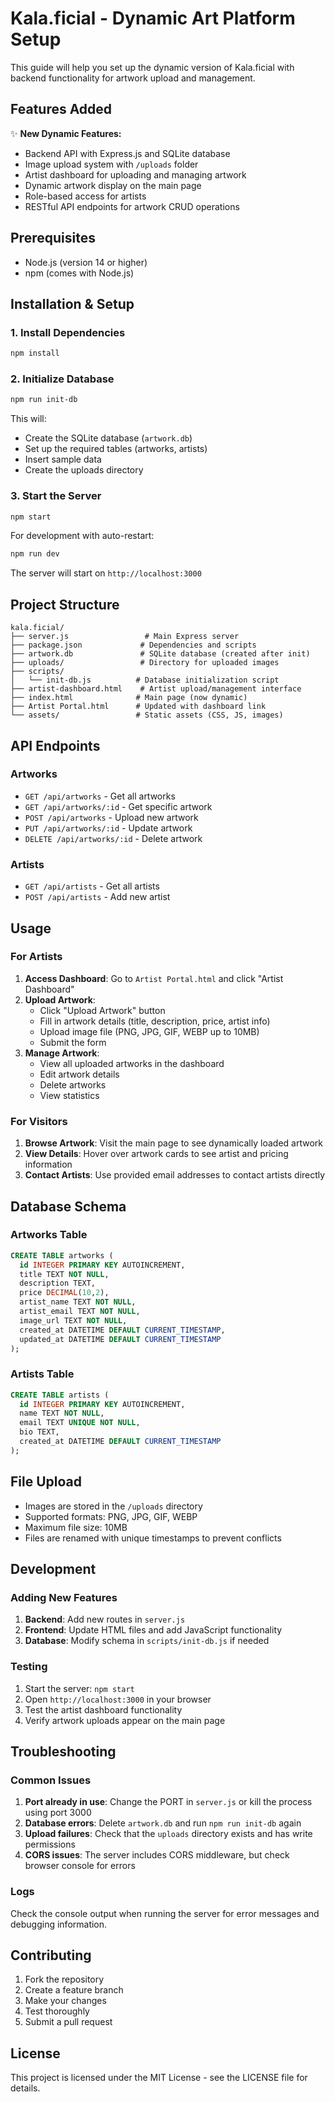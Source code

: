 # Kala.ficial - Dynamic Art Platform Setup

This guide will help you set up the dynamic version of Kala.ficial with backend functionality for artwork upload and management.

## Features Added

✨ **New Dynamic Features:**
- Backend API with Express.js and SQLite database
- Image upload system with `/uploads` folder
- Artist dashboard for uploading and managing artwork
- Dynamic artwork display on the main page
- Role-based access for artists
- RESTful API endpoints for artwork CRUD operations

## Prerequisites

- Node.js (version 14 or higher)
- npm (comes with Node.js)

## Installation & Setup

### 1. Install Dependencies

```bash
npm install
```

### 2. Initialize Database

```bash
npm run init-db
```

This will:
- Create the SQLite database (`artwork.db`)
- Set up the required tables (artworks, artists)
- Insert sample data
- Create the uploads directory

### 3. Start the Server

```bash
npm start
```

For development with auto-restart:
```bash
npm run dev
```

The server will start on `http://localhost:3000`

## Project Structure

```
kala.ficial/
├── server.js                 # Main Express server
├── package.json             # Dependencies and scripts
├── artwork.db               # SQLite database (created after init)
├── uploads/                 # Directory for uploaded images
├── scripts/
│   └── init-db.js          # Database initialization script
├── artist-dashboard.html    # Artist upload/management interface
├── index.html              # Main page (now dynamic)
├── Artist Portal.html      # Updated with dashboard link
└── assets/                 # Static assets (CSS, JS, images)
```

## API Endpoints

### Artworks
- `GET /api/artworks` - Get all artworks
- `GET /api/artworks/:id` - Get specific artwork
- `POST /api/artworks` - Upload new artwork
- `PUT /api/artworks/:id` - Update artwork
- `DELETE /api/artworks/:id` - Delete artwork

### Artists
- `GET /api/artists` - Get all artists
- `POST /api/artists` - Add new artist

## Usage

### For Artists

1. **Access Dashboard**: Go to `Artist Portal.html` and click "Artist Dashboard"
2. **Upload Artwork**: 
   - Click "Upload Artwork" button
   - Fill in artwork details (title, description, price, artist info)
   - Upload image file (PNG, JPG, GIF, WEBP up to 10MB)
   - Submit the form
3. **Manage Artwork**: 
   - View all uploaded artworks in the dashboard
   - Edit artwork details
   - Delete artworks
   - View statistics

### For Visitors

1. **Browse Artwork**: Visit the main page to see dynamically loaded artwork
2. **View Details**: Hover over artwork cards to see artist and pricing information
3. **Contact Artists**: Use provided email addresses to contact artists directly

## Database Schema

### Artworks Table
```sql
CREATE TABLE artworks (
  id INTEGER PRIMARY KEY AUTOINCREMENT,
  title TEXT NOT NULL,
  description TEXT,
  price DECIMAL(10,2),
  artist_name TEXT NOT NULL,
  artist_email TEXT NOT NULL,
  image_url TEXT NOT NULL,
  created_at DATETIME DEFAULT CURRENT_TIMESTAMP,
  updated_at DATETIME DEFAULT CURRENT_TIMESTAMP
);
```

### Artists Table
```sql
CREATE TABLE artists (
  id INTEGER PRIMARY KEY AUTOINCREMENT,
  name TEXT NOT NULL,
  email TEXT UNIQUE NOT NULL,
  bio TEXT,
  created_at DATETIME DEFAULT CURRENT_TIMESTAMP
);
```

## File Upload

- Images are stored in the `/uploads` directory
- Supported formats: PNG, JPG, GIF, WEBP
- Maximum file size: 10MB
- Files are renamed with unique timestamps to prevent conflicts

## Development

### Adding New Features

1. **Backend**: Add new routes in `server.js`
2. **Frontend**: Update HTML files and add JavaScript functionality
3. **Database**: Modify schema in `scripts/init-db.js` if needed

### Testing

1. Start the server: `npm start`
2. Open `http://localhost:3000` in your browser
3. Test the artist dashboard functionality
4. Verify artwork uploads appear on the main page

## Troubleshooting

### Common Issues

1. **Port already in use**: Change the PORT in `server.js` or kill the process using port 3000
2. **Database errors**: Delete `artwork.db` and run `npm run init-db` again
3. **Upload failures**: Check that the `uploads` directory exists and has write permissions
4. **CORS issues**: The server includes CORS middleware, but check browser console for errors

### Logs

Check the console output when running the server for error messages and debugging information.

## Contributing

1. Fork the repository
2. Create a feature branch
3. Make your changes
4. Test thoroughly
5. Submit a pull request

## License

This project is licensed under the MIT License - see the LICENSE file for details.

